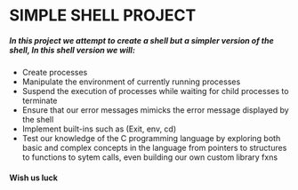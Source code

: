 # SIMPLE SHELL PROJECT
##### In this project we attempt to create a shell but a simpler version of the shell, In this shell version we will:
- Create processes
- Manipulate the environment of currently running processes
- Suspend the execution of processes while waiting for child processes to terminate
- Ensure that our error messages mimicks the error message displayed by the shell
- Implement built-ins such as (Exit, env, cd)
- Test our knowledge of the C programming language by exploring both basic and complex concepts in the language from pointers to structures to functions to sytem calls, even building our own custom library fxns

#### Wish us luck

